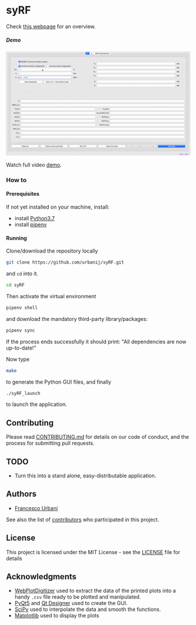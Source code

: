 # syRF

<!-- CAD tool to help you design RF and microwave circuits.<br> -->

Check [this webpage](https://urbanij.github.io/syRF/) for an overview.

##### Demo 

[![Alt Text](./doc/demo/syRF.gif)](https://youtu.be/yJPomOStffk)

Watch full video [demo](https://youtu.be/yJPomOStffk).


### How to

#### Prerequisites
If not yet installed on your machine, install:
- install [Python3.7](https://www.python.org/)
- install [pipenv](https://github.com/pypa/pipenv)

#### Running

Clone/download the repository locally
```sh
git clone https://github.com/urbanij/syRF.git
```
and `cd` into it.
```sh
cd syRF
```
Then activate the virtual environment
```sh
pipenv shell
```
and download the mandatory third-party library/packages:
```sh
pipenv sync
```
If the process ends successfully it should print: "All dependencies are now up-to-date!"

Now type 
```sh
make
```
to generate the Python GUI files, and finally
```sh
./syRF_launch
```
to launch the application.



## Contributing

Please read [CONTRIBUTING.md](https://github.com/urbanij/syRF/blob/master/CONTRIBUTING.md) for details on our code of conduct, and the process for submitting pull requests.

## TODO

- Turn this into a stand alone, easy-distributable application.

## Authors

* [Francesco Urbani](https://urbanij.github.io/)

See also the list of [contributors](https://github.com/urbanij/syRF/graphs/contributors) who participated in this project.

## License

This project is licensed under the MIT License - see the [LICENSE](https://github.com/urbanij/syRF/blob/master/LICENSE) file for details

## Acknowledgments

- [WebPlotDigitizer](https://automeris.io/WebPlotDigitizer/) used to extract the data of the printed plots into a handy `.csv` file ready to be plotted and manipulated.
- [PyQt5](https://pypi.python.org/pypi/PyQt5) and [Qt Designer](http://doc.qt.io/qt-5/qtdesigner-manual.html) used to create the GUI.
- [SciPy](https://www.scipy.org/) used to interpolate the data and smooth the functions.
- [Matplotlib](https://matplotlib.org/) used to display the plots

